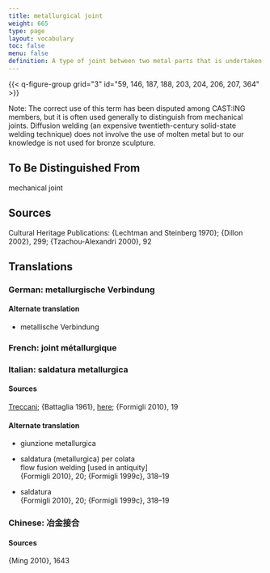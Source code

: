 ```yaml
---
title: metallurgical joint
weight: 665
type: page
layout: vocabulary
toc: false
menu: false
definition: A type of joint between two metal parts that is undertaken using molten metal. Examples of metallurgical joints include those made using %%welding%%, %%brazing%%, %%soldering%%, and interlock casting.
---
```


{{< q-figure-group grid="3" id="59, 146, 187, 188, 203, 204, 206, 207, 364" >}}

<div class="backmatter">
Note: The correct use of this term has been disputed among CAST:ING members, but it is often used generally to distinguish from mechanical joints. Diffusion welding (an expensive twentieth-century solid-state welding technique) does not involve the use of molten metal but to our knowledge is not used for bronze sculpture.
</div>

## To Be Distinguished From

mechanical joint

## Sources

Cultural Heritage Publications: {Lechtman and Steinberg 1970}; {Dillon 2002}, 299; {Tzachou-Alexandri 2000}, 92

## Translations

<div class="accordion">

### German: **metallurgische Verbindung**

#### Alternate translation

- metallische Verbindung

### French: **joint métallurgique**

### Italian: **saldatura metallurgica**

#### Sources

[Treccani](https://www.treccani.it/vocabolario/saldatura/); {Battaglia 1961}, [here](http://www.gdli.it/pdf_viewer/Scripts/pdf.js/web/viewer.asp?file=/PDF/GDLI17/GDLI_17_ocr_395.pdf&parola=saldatura); {Formigli 2010}, 19

#### Alternate translation

- giunzione metallurgica

- saldatura (metallurgica) per colata<br/>
  flow fusion welding [used in antiquity]<br/>
  {Formigli 2010}, 20; {Formigli 1999c}, 318–19

- saldatura<br/>
  {Formigli 2010}, 20; {Formigli 1999c}, 318–19

### Chinese: **冶金接合**

#### Sources

{Ming 2010}, 1643  
